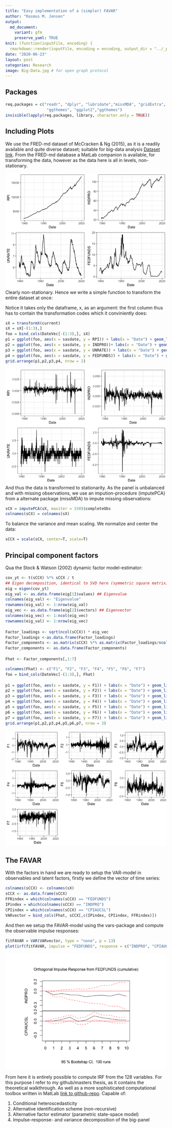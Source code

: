 ```yaml
---
title: "Easy implementation of a (simpler) FAVAR"
author: "Rasmus M. Jensen"
output:
  md_document:
    variant: gfm
    preserve_yaml: TRUE
knit: (function(inputFile, encoding) {
  rmarkdown::render(inputFile, encoding = encoding, output_dir = "../_posts") })
date: "2020-06-23"
layout: post
categories: Research
image: Big-Data.jpg # for open graph protocol
---
```


## Packages

``` r
req.packages = c("readr", "dplyr", "lubridate","missMDA", "gridExtra", "vars",
                  "ggthemes", "ggplot2","ggthemes")
invisible(lapply(req.packages, library, character.only = TRUE))
```

## Including Plots
We use the FRED-md dataset of McCracken & Ng (2015), as it is a readily available and quite diverse dataset; suitable for big-data analysis [Dataset link](https://research.stlouisfed.org/econ/mccracken/fred-databases/). From the FRED-md database a MatLab companion is available, for transforming the data, however as the data here is all in levels,
non-stationary.

![](../assets/img/unnamed-chunk-2-1.png)<!-- -->
Clearly non-stationary. Hence we write a simple function to transform
the entire dataset at once:

Notice it takes only the dataframe, x, as an argument: the first column
thus has to contain the transformation codes which it conviniently does:

``` r
sX = transformX(current)
sX = sX[-(1:3),]
foo = bind_cols(DateVec[-(1:3),], sX)
p1 = ggplot(foo, aes(x = sasdate, y = RPI)) + labs(x = "Date") + geom_line() + theme_bw()
p2 = ggplot(foo, aes(x = sasdate, y = INDPRO))+ labs(x = "Date") + geom_line() + theme_bw()
p3 = ggplot(foo, aes(x = sasdate, y = UNRATE)) + labs(x = "Date") + geom_line() + theme_bw()
p4 = ggplot(foo, aes(x = sasdate, y = FEDFUNDS)) + labs(x = "Date") + geom_line() + theme_bw()
grid.arrange(p1,p2,p3,p4, nrow = 2)
```

![](../assets/img/transforming-1.png)<!-- -->
And thus the data is transformed to stationarity. As the panel is
unbalanced and with missing observations, we use an impution-procedure
(imputePCA) from a alternate package (missMDA) to impute missing
observations:

``` r
sCX = imputePCA(sX, maxiter = 150)$completeObs
colnames(sCX) = colnames(sX)
```

To balance the variance and mean scaling. We normalize and center the
data:

``` r
sCCX = scale(sCX, center=T, scale=T)
```

## Principal component factors

Qua the Stock & Watson (2002) dynamic factor model-estimator:

``` r
cov_yt <- t(sCCX) %*% sCCX / t
## Eigen decomposition, identical to SVD here (symmetric square matrix)
eig = eigen(cov_yt)
eig_val <- as.data.frame(eig[1]$values) ## Eigenvalue
colnames(eig_val) <- "Eigenvalue"
rownames(eig_val) <- 1:nrow(eig_val)
eig_vec <- as.data.frame(eig[2]$vectors) ## Eigenvector
colnames(eig_vec) <- 1:ncol(eig_vec)
rownames(eig_val) <- 1:nrow(eig_vec)

Factor_loadings <- sqrt(ncol(sCCX)) * eig_vec
Factor_loadings <-as.data.frame(Factor_loadings)
Factor_components <- as.matrix(sCCX) %*% as.matrix(Factor_loadings/ncol(sCCX))
Factor_components <- as.data.frame(Factor_components)

Fhat <- Factor_components[,1:7]
```

``` r
colnames(Fhat) <- c("F1", "F2", "F3", "F4", "F5", "F6", "F7")
foo = bind_cols(DateVec[-(1:3),], Fhat)

p1 = ggplot(foo, aes(x = sasdate, y = F1)) + labs(x = "Date") + geom_line() + theme_bw()
p2 = ggplot(foo, aes(x = sasdate, y = F2)) + labs(x = "Date") + geom_line() + theme_bw()
p3 = ggplot(foo, aes(x = sasdate, y = F3)) + labs(x = "Date") + geom_line() + theme_bw()
p4 = ggplot(foo, aes(x = sasdate, y = F4)) + labs(x = "Date") + geom_line() + theme_bw()
p5 = ggplot(foo, aes(x = sasdate, y = F5)) + labs(x = "Date") + geom_line() + theme_bw()
p6 = ggplot(foo, aes(x = sasdate, y = F6)) + labs(x = "Date") + geom_line() + theme_bw()
p7 = ggplot(foo, aes(x = sasdate, y = F7)) + labs(x = "Date") + geom_line() + theme_bw()
grid.arrange(p1,p2,p3,p4,p5,p6,p7, nrow = 3)
```

![](../assets/img/unnamed-chunk-6-1.png)<!-- -->
## The FAVAR
With the factors in hand we are ready to setup the VAR-model in observables and latent factors, firstly we define the
vector of time series:

``` r
colnames(sCCX) <- colnames(sX)
sCCX <- as.data.frame(sCCX)
FFRindex = which(colnames(sCCX) == "FEDFUNDS")
IPindex = which(colnames(sCCX) == "INDPRO")
CPIindex = which(colnames(sCCX) == "CPIAUCSL")
VARvector = bind_cols(Fhat, sCCX[,c(IPindex, CPIindex, FFRindex)])
```

And then we setup the FAVAR-model using the vars-package and compute the
observable impulse responses:

``` r
fitFAVAR = VAR(VARvector, type = "none", p = 13)
plot(irf(fitFAVAR, impulse = "FEDFUNDS", response = c("INDPRO", "CPIAUCSL"), cumulative = T))
```

![](../assets/img/unnamed-chunk-8-1.png)<!-- -->

From here it is entirely possible to compute IRF from the 128 variables.
For this purpose I refer to my github/masters thesis, as it contains the theoretical walkthrough. As well as a more sophisticated computational toolbox written in MatLab [link to github-repo](https://github.com/RasmusJensen96/FAVAR).
Capable of:
 1. Conditional heteroscedasticity
 2. Alternative identification scheme (non-recursive)
 3. Alternative factor estimator (parametric state-space model)
 4. Impulse-response- and variance decomposition of the big-panel
